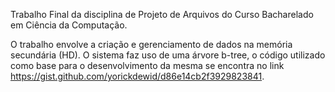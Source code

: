 Trabalho Final da disciplina de Projeto de Arquivos do Curso Bacharelado em Ciência da Computação.

O trabalho envolve a criação e gerenciamento de dados na memória secundária (HD). 
O sistema faz uso de uma árvore b-tree, o código utilizado como base para o desenvolvimento da mesma se encontra no link https://gist.github.com/yorickdewid/d86e14cb2f3929823841. 
